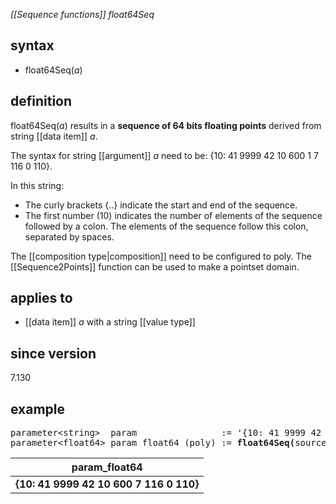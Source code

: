 *[[Sequence functions]] float64Seq*

## syntax

- float64Seq(*a*)

## definition

float64Seq(*a*) results in a **sequence of 64 bits floating points** derived from string [[data item]] *a*.

The syntax for string [[argument]] *a* need to be: {10: 41 9999 42 10 600 1 7 116 0 110}.

In this string:
- The curly brackets {..} indicate the start and end of the sequence.
- The first number (10) indicates the number of elements of the sequence followed by a colon. The elements of the sequence follow this colon, separated by spaces.

The [[composition type|composition]] need to be configured to poly. The [[Sequence2Points]] function can be used to make a pointset domain.

## applies to

- [[data item]] *a* with a string [[value type]]

## since version

7.130

## example
<pre>
parameter&lt;string&gt;  param                := '{10: 41 9999 42 10 600 1 7 116 0 110}';
parameter&lt;float64&gt; param_float64 (poly) := <B>float64Seq(</B>source/param<B>)</B>;
</pre>

| param_float64                            |
|------------------------------------------|
| **{10: 41 9999 42 10 600 7 116 0 110}**  |
